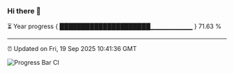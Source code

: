 ### Hi there 👋

⏳ Year progress { █████████████████████▁▁▁▁▁▁▁▁▁ } 71.63 %

---

⏰ Updated on Fri, 19 Sep 2025 10:41:36 GMT

![Progress Bar CI](https://github.com/IshwaranRudhara/GIT-ACTION/workflows/Progress%20Bar%20CI/badge.svg)
